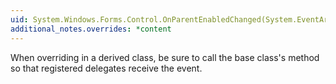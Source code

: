 ```yaml
---
uid: System.Windows.Forms.Control.OnParentEnabledChanged(System.EventArgs)
additional_notes.overrides: *content
---
```


<p>When overriding <xref href="System.Windows.Forms.Control.OnParentEnabledChanged(System.EventArgs)"></xref> in a derived class, be sure to call the base class's <xref href="System.Windows.Forms.Control.OnParentEnabledChanged(System.EventArgs)"></xref> method so that registered delegates receive the event.</p>


